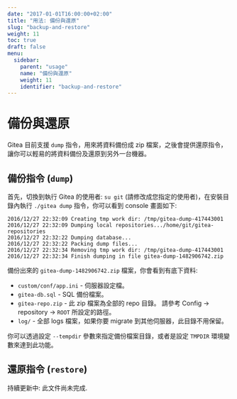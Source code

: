 ```yaml
---
date: "2017-01-01T16:00:00+02:00"
title: "用法: 備份與還原"
slug: "backup-and-restore"
weight: 11
toc: true
draft: false
menu:
  sidebar:
    parent: "usage"
    name: "備份與還原"
    weight: 11
    identifier: "backup-and-restore"
---
```


# 備份與還原

Gitea 目前支援 `dump` 指令，用來將資料備份成 zip 檔案，之後會提供還原指令，讓你可以輕易的將資料備份及還原到另外一台機器。

## 備份指令 (`dump`)

首先，切換到執行 Gitea 的使用者: `su git` (請修改成您指定的使用者)，在安裝目錄內執行 `./gitea dump` 指令，你可以看到 console 畫面如下:

```
2016/12/27 22:32:09 Creating tmp work dir: /tmp/gitea-dump-417443001
2016/12/27 22:32:09 Dumping local repositories.../home/git/gitea-repositories
2016/12/27 22:32:22 Dumping database...
2016/12/27 22:32:22 Packing dump files...
2016/12/27 22:32:34 Removing tmp work dir: /tmp/gitea-dump-417443001
2016/12/27 22:32:34 Finish dumping in file gitea-dump-1482906742.zip
```

備份出來的 `gitea-dump-1482906742.zip` 檔案，你會看到有底下資料:

* `custom/conf/app.ini` - 伺服器設定檔。
* `gitea-db.sql` - SQL 備份檔案。
* `gitea-repo.zip` - 此 zip 檔案為全部的 repo 目錄。
   請參考 Config -> repository -> `ROOT` 所設定的路徑。
* `log/` - 全部 logs 檔案，如果你要 migrate 到其他伺服器，此目錄不用保留。

你可以透過設定 `--tempdir` 參數來指定備份檔案目錄，或者是設定 `TMPDIR` 環境變數來達到此功能。

## 還原指令 (`restore`)

持續更新中: 此文件尚未完成.
